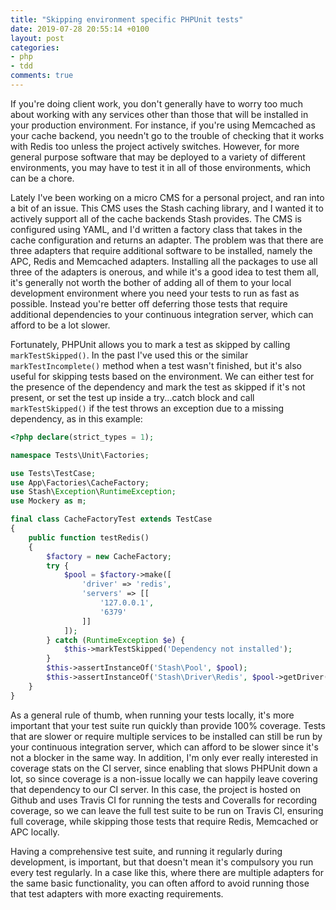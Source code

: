 ```yaml
---
title: "Skipping environment specific PHPUnit tests"
date: 2019-07-28 20:55:14 +0100
layout: post
categories:
- php
- tdd
comments: true
---
```


If you're doing client work, you don't generally have to worry too much about working with any services other than those that will be installed in your production environment. For instance, if you're using Memcached as your cache backend, you needn't go to the trouble of checking that it works with Redis too unless the project actively switches. However, for more general purpose software that may be deployed to a variety of different environments, you may have to test it in all of those environments, which can be a chore.

Lately I've been working on a micro CMS for a personal project, and ran into a bit of an issue. This CMS uses the Stash caching library, and I wanted it to actively support all of the cache backends Stash provides. The CMS is configured using YAML, and I'd written a factory class that takes in the cache configuration and returns an adapter. The problem was that there are three adapters that require additional software to be installed, namely the APC, Redis and Memcached adapters. Installing all the packages to use all three of the adapters is onerous, and while it's a good idea to test them all, it's generally not worth the bother of adding all of them to your local development environment where you need your tests to run as fast as possible. Instead you're better off deferring those tests that require additional dependencies to your continuous integration server, which can afford to be a lot slower.

Fortunately, PHPUnit allows you to mark a test as skipped by calling `markTestSkipped()`. In the past I've used this or the similar `markTestIncomplete()` method when a test wasn't finished, but it's also useful for skipping tests based on the environment. We can either test for the presence of the dependency and mark the test as skipped if it's not present, or set the test up inside a try...catch block and call `markTestSkipped()` if the test throws an exception due to a missing dependency, as in this example:

```php
<?php declare(strict_types = 1);

namespace Tests\Unit\Factories;

use Tests\TestCase;
use App\Factories\CacheFactory;
use Stash\Exception\RuntimeException;
use Mockery as m;

final class CacheFactoryTest extends TestCase
{
    public function testRedis()
    {
        $factory = new CacheFactory;
        try {
            $pool = $factory->make([
                'driver' => 'redis',
                'servers' => [[
                    '127.0.0.1',
                    '6379'
                ]]
            ]);
        } catch (RuntimeException $e) {
            $this->markTestSkipped('Dependency not installed');
        }
        $this->assertInstanceOf('Stash\Pool', $pool);
        $this->assertInstanceOf('Stash\Driver\Redis', $pool->getDriver());
    }
}
```

As a general rule of thumb, when running your tests locally, it's more important that your test suite run quickly than provide 100% coverage. Tests that are slower or require multiple services to be installed can still be run by your continuous integration server, which can afford to be slower since it's not a blocker in the same way. In addition, I'm only ever really interested in coverage stats on the CI server, since enabling that slows PHPUnit down a lot, so since coverage is a non-issue locally we can happily leave covering that dependency to our CI server. In this case, the project is hosted on Github and uses Travis CI for running the tests and Coveralls for recording coverage, so we can leave the full test suite to be run on Travis CI, ensuring full coverage, while skipping those tests that require Redis, Memcached or APC locally.

Having a comprehensive test suite, and running it regularly during development, is important, but that doesn't mean it's compulsory you run every test regularly. In a case like this, where there are multiple adapters for the same basic functionality, you can often afford to avoid running those that test adapters with more exacting requirements.
